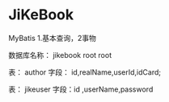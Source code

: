 # JiKeBook
MyBatis 1.基本查询，2事物

数据库名称： jikebook
root  root

表： author 
字段：  id,realName,userId,idCard;

表： jikeuser
字段：id ,userName,password
